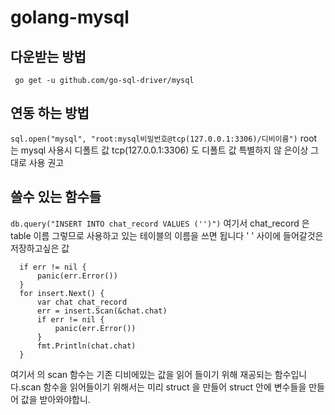 # golang-mysql
## 다운받는 방법  
  ``` go get -u github.com/go-sql-driver/mysql```
## 연동 하는 방법
  ```sql.open("mysql", "root:mysql비밀번호@tcp(127.0.0.1:3306)/디비이름")```
    root 는 mysql 사용시 디폴트 값 tcp(127.0.0.1:3306) 도 디폴트 값 특별하지 않     은이상 그대로 사용 권고  
## 쓸수 있는 함수들 
  ```db.query("INSERT INTO chat_record VALUES ('')")```
    여기서 chat_record 은 table 이름 그렇므로 사용하고 있는 테이블의 이름을 쓰면    됩니다 ' ' 사이에 들어갈것은 저장하고싶은 값
  ```insert, err := db.Query("SELECT c_r FROM chat_record")
	if err != nil {
		panic(err.Error())
	}
	for insert.Next() {
		var chat chat_record
		err = insert.Scan(&chat.chat)
		if err != nil {
			panic(err.Error())
		}
		fmt.Println(chat.chat)
	}
``` 
여기서 의 scan 함수는 기존 디비에있는 값을 읽어 들이기 위해 재공되는 함수입니다.scan 함수을 읽어들이기 위해서는 미리 struct 을 만들어 struct 안에 변수들을 만들어 값을 받아와야합니.       
 
